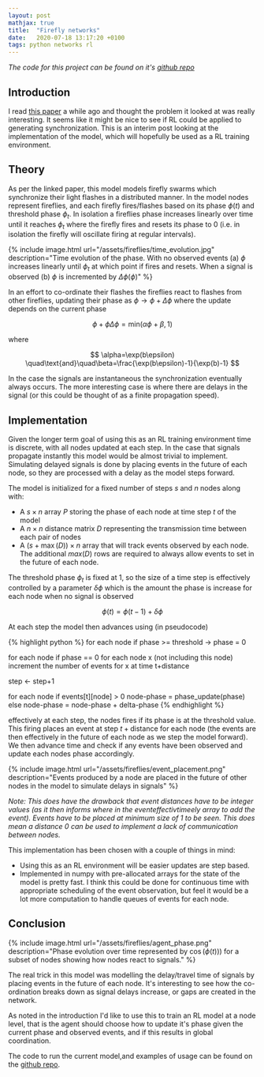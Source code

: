 ```yaml
---
layout: post
mathjax: true
title:  "Firefly networks"
date:   2020-07-18 13:17:20 +0100
tags: python networks rl
---
```


*The code for this project can be found on it's 
[github repo](https://github.com/zombie-einstein/fireflies)*

## Introduction

I read 
[this paper](https://www.researchgate.net/publication/252350273_Firefly_Synchronization_in_Ad_Hoc_Networks)
a while ago and thought the problem it looked at was really interesting. It
seems like it might be nice to see if RL could be applied to generating
synchronization. This is an interim post looking at the implementation of the
model, which will hopefully be used as a RL training environment.

## Theory

As per the linked paper, this model models firefly swarms which synchronize 
their light flashes in a distributed manner. In the model nodes represent
fireflies, and each firefly fires/flashes based on its phase $\phi(t)$ and 
threshold phase $\phi_{t}$. In isolation a fireflies phase increases linearly
over time until it reaches $\phi_{t}$ where the firefly fires and resets its
phase to 0 (i.e. in isolation the firefly will oscillate firing at regular
intervals).

{% include image.html 
url="/assets/fireflies/time_evolution.jpg" 
description="Time evolution of the phase. With no observed events (a) $\phi$
increases linearly until $\phi_{t}$ at which point if fires and resets.
When a signal is observed (b) $\phi$ is incremented by $\Delta\phi(\phi)$" %}

In an effort to co-ordinate their flashes the fireflies react to flashes from
other fireflies, updating their phase as $\phi\rightarrow\phi+\Delta\phi$ 
where the update depends on the current phase

$$
\phi+\phi\Delta\phi = \text{min}(\alpha\phi+\beta, 1)
$$

where

$$
\alpha=\exp(b\epsilon) \quad\text{and}\quad\beta=\frac{\exp(b\epsilon)-1}{\exp(b)-1}
$$

In the case the signals are instantaneous the synchronization eventually 
always occurs. The more interesting case is where there are delays in the 
signal (or this could be thought of as a finite propagation speed).

## Implementation

Given the longer term goal of using this as an RL training environment time 
is discrete, with all nodes updated at each step. In the case that signals
propagate instantly this model would be almost trivial to implement. Simulating
delayed signals is done by placing events in the future of each node, so they
are processed with a delay as the model steps forward.

The model is initialized for a fixed number of steps $s$ and $n$ nodes 
along with:

- A $s\times n$ array $P$ storing the phase of each node at time step $t$ of 
  the model
- A $n\times n$ distance matrix $D$ representing the transmission time between 
  each pair of nodes
- A $(s+\max(D))\times n$ array that will track events observed by each node.
  The additional $max(D)$ rows are required to always allow events to 
  set in the future of each node.
 
The threshold phase $\phi_{t}$ is fixed at $1$, so the size of a time step
is effectively controlled by a parameter $\delta\phi$ which is the amount the
phase is increase for each node when no signal is observed

$$
\phi(t) = \phi(t-1)+\delta\phi
$$

At each step the model then advances using (in pseudocode)

{% highlight python %}
for each node
    if phase >= threshold -> phase = 0

for each node
    if phase == 0
        for each node x (not including this node)
            increment the number of events for x at time t+distance

step <- step+1

for each node
    if events[t][node] > 0 
        node-phase = phase_update(phase)
    else
        node-phase = node-phase + delta-phase
{% endhighlight %}

effectively at each step, the nodes fires if its phase is at the threshold
value. This firing places an event at step $t+\text{distance}$ for each node
(the events are then effectively in the future of each node as we step the 
model forward). We then advance time and check if any events have been observed
and update each nodes phase accordingly.

{% include image.html 
url="/assets/fireflies/event_placement.png" 
description="Events produced by a node are placed in the future 
of other nodes in the model to simulate delays in signals" %}

*Note: This does have the drawback that event distances have to be integer 
values (as it then informs where in the eventeffectivtimeely array to add the event). Events
have to be placed at minimum size of $1$ to be seen. This does mean a distance
$0$ can be used to implement a lack of communication between nodes.*

This implementation has been chosen with a couple of things in mind:

- Using this as an RL environment will be easier updates are step based.
- Implemented in numpy with pre-allocated arrays for the state of the model is
  pretty fast. I think this could be done for continuous time with 
  appropriate scheduling of the event observation, but feel it would be a lot
  more computation to handle queues of events for each node.   

## Conclusion

{% include image.html 
url="/assets/fireflies/agent_phase.png" 
description="Phase evolution over time represented by $\cos(\phi(t)))$ for a 
subset of nodes showing how nodes react to signals." %}

The real trick in this model was modelling the delay/travel time of signals by
placing events in the future of each node. It's interesting to see how the 
co-ordination breaks down as signal delays increase, or gaps are created in the
network. 
 
 As noted in the introduction I'd like to use this to train an RL model at a 
 node level, that is the agent should choose how to update it's phase
 given the current phase and observed events, and if this results in global 
 coordination.
 
 The code to run the current model,and examples of usage can be found on the
 [github repo](https://github.com/zombie-einstein/fireflies).